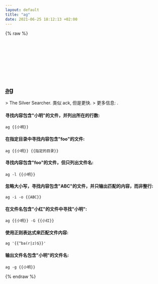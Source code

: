 ```yaml
---
layout: default
title: "ag"
date: 2021-06-25 18:12:13 +02:00
---
```

{% raw %}
<h2 id="ag">
  <a href="/zh/common/ag.html">ag</a> <a href="#ag"><svg class="icon">
    <use href="/assets/images/unicode_sprite.svg#link" />
  </svg></a>
</h2>
> The Silver Searcher. 类似 ack, 但是更快.
> 更多信息: <https://github.com/ggreer/the_silver_searcher>.

#### 寻找内容包含"小明"的文件，并列出所在的行数:
```shell
ag {{小明}}
```
#### 在指定目录中寻找内容包含"foo"的文件:
```shell
ag {{小明}} {{指定的目录}}
```
#### 寻找内容包含"foo"的文件，但只列出文件名:
```shell
ag -l {{小明}}
```
#### 忽略大小写，寻找内容包含"ABC"的文件，并只输出匹配的内容，而非整行:
```shell
ag -i -o {{ABC}}
```
#### 在文件名包含"小红"的文件中寻找"小明":
```shell
ag {{小明}} -G {{小红}}
```
#### 使用正则表达式来匹配文件内容:
```shell
ag '{{^ba(r|z)$}}'
```
#### 输出文件名包含"小明"的文件名:
```shell
ag -g {{小明}}
```
{% endraw %}
